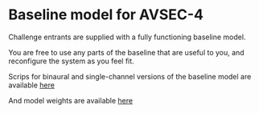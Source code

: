 # Baseline model for AVSEC-4

Challenge entrants are supplied with a fully functioning baseline model.

You are free to use any parts of the baseline that are useful to you, and reconfigure the system as you feel fit.

[//]: # (The model code is available at: [GitHub]&#40;https://github.com/cogmhear/avse_challenge/tree/main/baseline/avse3&#41;)

[//]: # ()
[//]: # (The pretrained model is available at: [model weights]&#40;https://huggingface.co/cogmhear/avsec3-baseline&#41; [google collab]&#40;https://colab.research.google.com/drive/17EEK6Q5hbCwf1rNwaZAytdAiC5aK32vI?usp=sharing&#41;)


Scrips for binaural and single-channel versions of the baseline model are available [here](https://github.com/cogmhear/avse_challenge/tree/main/baseline/avse4)

And model weights are available [here](https://huggingface.co/cogmhear/avse4_baseline)
